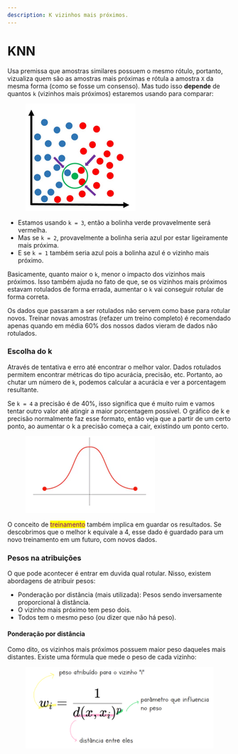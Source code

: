 ```yaml
---
description: K vizinhos mais próximos.
---
```


# KNN

Usa premissa que amostras similares possuem o mesmo rótulo, portanto, vizualiza quem são as amostras mais próximas e rótula a amostra `X` da mesma forma (como se fosse um consenso). Mas tudo isso **depende** de quantos `k` (vizinhos mais próximos) estaremos usando para comparar:

<figure><img src="../../../../../.gitbook/assets/knn.png" alt="" width="248"><figcaption></figcaption></figure>

* Estamos usando `k = 3`, então a bolinha verde provavelmente será vermelha.
* Mas se `k = 2`, provavelmente a bolinha seria azul por estar ligeiramente mais próxima.
* E se `k = 1` também seria azul pois a bolinha azul é o vizinho mais próximo.

Basicamente, quanto maior o `k`, menor o impacto dos vizinhos mais próximos. Isso também ajuda no fato de que, se os vizinhos mais próximos estavam rotulados de forma errada, aumentar o `k` vai conseguir rotular de forma correta.

Os dados que passaram a ser rotulados não servem como base para rotular novos. Treinar novas amostras (refazer um treino completo) é recomendado apenas quando em média 60% dos nossos dados vieram de dados não rotulados.

### Escolha do k

Através de tentativa e erro até encontrar o melhor valor. Dados rotulados permitem encontrar métricas do tipo acurácia, precisão, etc. Portanto, ao chutar um número de `k`, podemos calcular a acurácia e ver a porcentagem resultante.&#x20;

Se `k = 4` a precisão é de 40%, isso significa que é muito ruim e vamos tentar outro valor até atingir a maior porcentagem possível. O gráfico de k e precisão normalmente faz esse formato, então veja que a partir de um certo ponto, ao aumentar o k a precisão começa a cair, existindo um ponto certo.

<figure><img src="../../../../../.gitbook/assets/grafico gaussiano.png" alt=""><figcaption></figcaption></figure>

O conceito de <mark style="color:purple;">treinamento</mark> também implica em guardar os resultados. Se descobrimos que o melhor k equivale a 4, esse dado é guardado para um novo treinamento em um futuro, com novos dados.

### Pesos na atribuições

O que pode acontecer é entrar em duvida qual rotular. Nisso, existem abordagens de atribuir pesos:

* Ponderação por distância (mais utilizada): Pesos sendo inversamente proporcional à distância.
* O vizinho mais próximo tem peso dois.
* Todos tem o mesmo peso (ou dizer que não há peso).

#### Ponderação por distância

Como dito, os vizinhos mais próximos possuem maior peso daqueles mais distantes. Existe uma fórmula que mede o peso de cada vizinho:

<figure><img src="../../../../../.gitbook/assets/peso ponderado na distancia.png" alt="" width="563"><figcaption></figcaption></figure>

